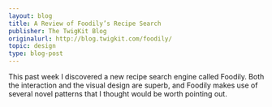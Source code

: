 ```yaml
---
layout: blog
title: A Review of Foodily’s Recipe Search
publisher: The TwigKit Blog
originalurl: http://blog.twigkit.com/foodily/
topic: design
type: blog-post
---
```


This past week I discovered a new recipe search engine called Foodily. Both the interaction and the visual design are superb, and Foodily makes use of several novel patterns that I thought would be worth pointing out.